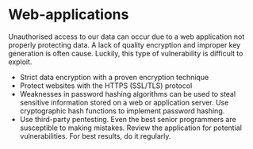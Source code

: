 # Web-applications

Unauthorised access to our data can occur due to a web application not properly protecting data. A lack of quality encryption and improper key generation is often cause. Luckily, this type of vulnerability is difficult to exploit.

* Strict data encryption with a proven encryption technique
* Protect websites with the HTTPS (SSL/TLS) protocol
* Weaknesses in password hashing algorithms can be used to steal sensitive information stored on a web or application server. Use cryptographic hash functions to implement password hashing.
* Use third-party pentesting. Even the best senior programmers are susceptible to making mistakes. Review the application for potential vulnerabilities. For best results, do it regularly.
